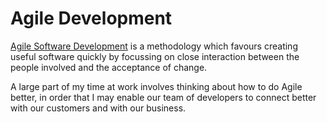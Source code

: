 

# Agile Development

[Agile Software Development](http://en.wikipedia.org/wiki/Agile_software_development) is a methodology which favours creating useful software quickly by focussing on close  interaction between the people involved and the acceptance of change.

A large part of my time at work involves thinking about how to do Agile better, in order that I may enable our team of developers to connect better with our customers and with our business.